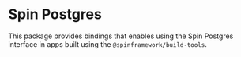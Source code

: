 # Spin Postgres

This package provides bindings that enables using the Spin Postgres interface in apps built using the `@spinframework/build-tools`.